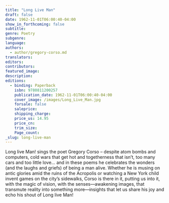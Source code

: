 ```yaml
---
title: "Long Live Man"
draft: false
date: 1962-11-01T06:00:40-04:00
show_in_forthcoming: false
subtitle:
genre: Poetry
subgenre:
language:
authors:
  - author/gregory-corso.md
translators:
editors:
contributors:
featured_image:
description:
editions:
  - binding: Paperback
    isbn: 9780811200257
    publication_date: 1962-11-01T06:00:40-04:00
    cover_image: /images/Long_Live_Man.jpg
    forsale: false
    saleprice:
    shipping_charge:
    price_us: 14.95
    price_cn:
    trim_size:
    Page_count:
_slug: long-live-man
---
```


Long live Man! sings the poet Gregory Corso – despite atom bombs and computers, cold wars that get hot and togetherness that isn’t, too many cars and too little love… and in these poems he celebrates the wonders (and the laughs and griefs) of being a man alive. Whether he is musing on antic glories amid the ruins of the Acropolis or watching a New York child invent games on the city’s sidewalks, Corso is there in it, putting us into it, with the magic of vision, with the senses––awakening images, that transmute reality into something more––insights that let us share his joy and echo his shout of Long live Man!

